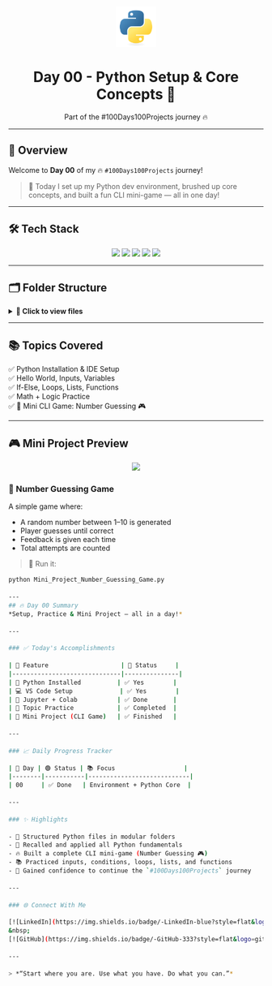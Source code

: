 <p align="center">
  <img src="https://raw.githubusercontent.com/devicons/devicon/master/icons/python/python-original.svg" alt="Python Logo" width="80" height="80"/>
  <h1 align="center">Day 00 - Python Setup & Core Concepts 🚀</h1>
  <p align="center">Part of the #100Days100Projects journey 🔥</p>
</p>

---

## 🧠 Overview

Welcome to **Day 00** of my 🔥 `#100Days100Projects` journey!

> 📌 Today I set up my Python dev environment, brushed up core concepts, and built a fun CLI mini-game — all in one day!

---

## 🛠️ Tech Stack

<p align="center">
  <img src="https://img.shields.io/badge/-Python-3776AB?style=for-the-badge&logo=python&logoColor=white"/>
  <img src="https://img.shields.io/badge/-VSCode-007ACC?style=for-the-badge&logo=visualstudiocode&logoColor=white"/>
  <img src="https://img.shields.io/badge/-GitHub-181717?style=for-the-badge&logo=github&logoColor=white"/>
  <img src="https://img.shields.io/badge/-Jupyter-F37626?style=for-the-badge&logo=jupyter&logoColor=white"/>
  <img src="https://img.shields.io/badge/-Google%20Colab-F9AB00?style=for-the-badge&logo=googlecolab&logoColor=black"/>
</p>

---

## 🗂️ Folder Structure

<details>
<summary><strong>📁 Click to view files</strong></summary>

DAY00_100DAYS100PROJECTS_SETUP/
│
├── hello.py # Hello World Program
├── variable.py # Working with Variables
├── input.py # Taking User Input
│
├── condition_1.py # If-Else Logic
├── condition_2.py #  Conditions
│
├── loop_1.py # Basic Loops
├── loop_2.py # Loop Variations 
│
├── list.py # Working with Lists
│
├── function_1.py # Basic Functions
├── function_2.py # Arguments & Return
├── function_3.py # Function Practice
│
├── math_magic.py # Math ✨
│
├── Mini_Project_Number_Guessing_Game.py # 🎮 Mini CLI Game
│
└── Day00_100Days100Projects_setup.ipynb # All-in-One Notebook

</details>

---

## 📚 Topics Covered

✅ Python Installation & IDE Setup  
✅ Hello World, Inputs, Variables  
✅ If-Else, Loops, Lists, Functions  
✅ Math + Logic Practice  
✅ 🎯 Mini CLI Game: Number Guessing 🎮

---

## 🎮 Mini Project Preview

<p align="center">
  <img src="https://cdn-icons-png.flaticon.com/512/3024/3024605.png" width="80" />
</p>

### 🎯 Number Guessing Game
A simple game where:
- A random number between 1–10 is generated
- Player guesses until correct
- Feedback is given each time
- Total attempts are counted

> 🏁 Run it:
```bash
python Mini_Project_Number_Guessing_Game.py

---
## 🔥 Day 00 Summary  
*Setup, Practice & Mini Project — all in a day!*

---

### ✅ Today's Accomplishments

| 🚀 Feature                    | 📌 Status     |
|------------------------------|---------------|
| 🐍 Python Installed          | ✅ Yes        |
| 💻 VS Code Setup             | ✅ Yes        |
| 📓 Jupyter + Colab           | ✅ Done       |
| 🧠 Topic Practice            | ✅ Completed  |
| 🎯 Mini Project (CLI Game)   | ✅ Finished   |

---

### 📈 Daily Progress Tracker

| 📅 Day | 🟢 Status | 📚 Focus                   |
|--------|-----------|----------------------------|
| 00     | ✅ Done   | Environment + Python Core  |

---

### ✨ Highlights

- 📁 Structured Python files in modular folders  
- 🧠 Recalled and applied all Python fundamentals  
- 🔥 Built a complete CLI mini-game (Number Guessing 🎮)  
- 📚 Practiced inputs, conditions, loops, lists, and functions  
- 💪 Gained confidence to continue the `#100Days100Projects` journey  

---

### 🌐 Connect With Me

[![LinkedIn](https://img.shields.io/badge/-LinkedIn-blue?style=flat&logo=linkedin&logoColor=white)](https://www.linkedin.com/in/subodh-kumar-yadav-522828293/)
&nbsp;
[![GitHub](https://img.shields.io/badge/-GitHub-333?style=flat&logo=github&logoColor=white)](https://github.com/subodhkryadav)

---

> *“Start where you are. Use what you have. Do what you can.”*
